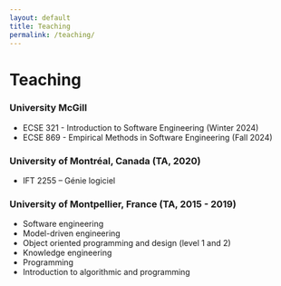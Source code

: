 ```yaml
---
layout: default
title: Teaching
permalink: /teaching/
---
```


# Teaching

### University McGill
- ECSE 321 - Introduction to Software Engineering (Winter 2024)
- ECSE 869 - Empirical Methods in Software Engineering (Fall 2024)

### University of Montréal, Canada (TA, 2020)
- IFT 2255 – Génie logiciel

### University of Montpellier, France (TA, 2015 - 2019)
- Software engineering 
- Model-driven engineering 
- Object oriented programming and design (level 1 and 2) 
- Knowledge engineering 
- Programming
- Introduction to algorithmic and programming 


